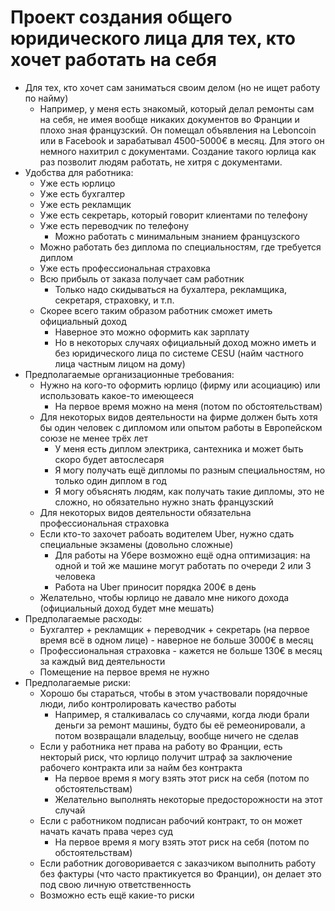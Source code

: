 # Проект создания общего юридического лица для тех, кто хочет работать на себя
* Для тех, кто хочет сам заниматься своим делом (но не ищет работу по найму)
  + Например, у меня есть знакомый, который делал ремонты сам на себя, не имея вообще никаких документов во Франции и плохо зная французский. Он помещал объявления на Leboncoin или в Facebook и зарабатывал 4500-5000€ в месяц. Для этого он немного нахитрил с документами. Создание такого юрлица как раз позволит людям работать, не хитря с документами.
* Удобства для работника:
  + Уже есть юрлицо
  + Уже есть бухгалтер
  + Уже есть рекламщик
  + Уже есть секретарь, который говорит клиентами по телефону
  + Уже есть переводчик по телефону
    - Можно работать с минимальным знанием французского
  + Можно работать без диплома по специальностям, где требуется диплом
  + Уже есть профессиональная страховка 
  + Всю прибыль от заказа получает сам работник
    - Только надо скидываться на бухалтера, рекламщика, секретаря, страховку, и т.п.
  + Скорее всего таким образом работник сможет иметь официальный доход
    - Наверное это можно оформить как зарплату
    - Но в некоторых случаях официальный доход можно иметь и без юридического лица по системе CESU (найм частного лица частным лицом на дому)
* Предполагаемые организационные требования:
  + Нужно на кого-то оформить юрлицо (фирму или асоциацию) или использовать какое-то имеющееся
    + На первое время можно на меня (потом по обстоятельствам)
  + Для некоторых видов деятельности на фирме должен быть хотя бы один человек с дипломом или опытом работы в Европейском союзе не менее трёх лет
    - У меня есть диплом электрика, сантехника и может быть скоро будет автослесаря
    - Я могу получать ещё дипломы по разным специальностям, но только один диплом в год
    - Я могу объяснять людям, как получать такие дипломы, это не сложно, но обязательно нужно знать французский
  + Для некоторых видов деятельности обязательна профессиональная страховка
  + Если кто-то захочет рабоать водителем Uber, нужно сдать специальные экзамены (довольно сложные)
    + Для работы на Убере возможно ещё одна оптимизация: на одной и той же машине могут работать по очереди 2 или 3 человека
    + Работа на Uber приносит порядка 200€ в день
  + Желательно, чтобы юрлицо не давало мне никого дохода (официальный доход будет мне мешать)
* Предполагаемые расходы:
  + Бухгалтер + рекламщик + переводчик + секретарь (на первое время всё в одном лице) - наверное не больше 3000€ в месяц
  + Профессиональная страховка - кажется не больше 130€ в месяц за каждый вид деятельности
  + Помещение на первое время не нужно
* Предполагаемые риски:
  + Хорошо бы стараться, чтобы в этом участвовали порядочные люди, либо контролировать качество работы
    - Например, я сталкивалась со случаями, когда люди брали деньги за ремонт машины, будто бы её ремеонировали, а потом возвращали владельцу, вообще ничего не сделав 
  + Если у работника нет права на работу во Франции, есть некторый риск, что юрлицо получит штраф за заключение рабочего контракта или за найм без контракта
    - На первое время я могу взять этот риск на себя (потом по обстоятельствам)
    - Желательно выполнять некоторые предосторожности на этот случай
  + Если с работником подписан рабочий контракт, то он может начать качать права через суд 
    - На первое время я могу взять этот риск на себя (потом по обстоятельствам)
  + Если работник договоривается с заказчиком выполнить работу без фактуры (что часто практикуется во Франции), он делает это под свою личную ответственность
  + Возможно есть ещё какие-то риски
